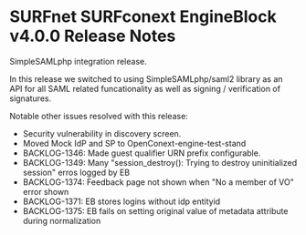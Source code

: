 # SURFnet SURFconext EngineBlock v4.0.0 Release Notes #

SimpleSAMLphp integration release.

In this release we switched to using SimpleSAMLphp/saml2 library as an API for all SAML related funcationality as well
as signing / verification of signatures.

Notable other issues resolved with this release:
* Security vulnerability in discovery screen.
* Moved Mock IdP and SP to OpenConext-engine-test-stand
* BACKLOG-1346: Made guest qualifier URN prefix configurable.
* BACKLOG-1349: Many "session_destroy(): Trying to destroy uninitialized session" erros logged by EB
* BACKLOG-1374: Feedback page not shown when "No a member of VO" error shown
* BACKLOG-1371: EB stores logins without idp entityid
* BACKLOG-1375: EB fails on setting original value of metadata attribute during normalization
